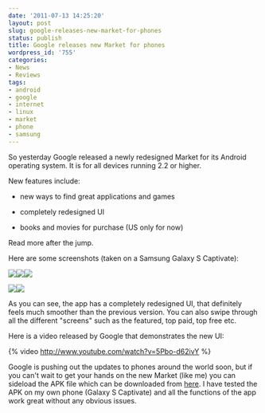 ```yaml
---
date: '2011-07-13 14:25:20'
layout: post
slug: google-releases-new-market-for-phones
status: publish
title: Google releases new Market for phones
wordpress_id: '755'
categories:
- News
- Reviews
tags:
- android
- google
- internet
- linux
- market
- phone
- samsung
---
```


So yesterday Google released a newly redesigned Market for its Android operating system. It is for all devices running 2.2 or higher.

New features include:



	
  * new ways to find great applications and games

	
  * completely redesigned UI

	
  * books and movies for purchase (US only for now)


Read more after the jump.



Here are some screenshots (taken on a Samsung Galaxy S Captivate):

[![](http://asininetech.com/wp-content/uploads/2011/07/snap20110713_124616-150x150.png)](http://asininetech.com/wp-content/uploads/2011/07/snap20110713_124616.png)[![](http://asininetech.com/wp-content/uploads/2011/07/snap20110713_124654-150x150.png)](http://asininetech.com/wp-content/uploads/2011/07/snap20110713_124654.png)[![](http://asininetech.com/wp-content/uploads/2011/07/snap20110713_124705-150x150.png)](http://asininetech.com/wp-content/uploads/2011/07/snap20110713_124705.png)











[![](http://asininetech.com/wp-content/uploads/2011/07/snap20110713_153635-150x150.png)](http://asininetech.com/wp-content/uploads/2011/07/snap20110713_153635.png)[![](http://asininetech.com/wp-content/uploads/2011/07/snap20110713_124758-150x150.png)](http://asininetech.com/wp-content/uploads/2011/07/snap20110713_124758.png)











As you can see, the app has a completely redesigned UI, that definitely feels much smoother than the previous version. You can also swipe through all the different "screens" such as the featured, top paid, top free etc.

Here is a video released by Google that demonstrates the new UI:

{% video http://www.youtube.com/watch?v=5Pbo-d62ivY %}

Google is pushing out the updates to phones around the world soon, but if you can't wait to get your hands on the new Market (like me) you can sideload the APK file which can be downloaded from [here](http://www.4shared.com/file/kyNUMuu_/comandroidvending-new.html?). I have tested the APK on my own phone (Galaxy S Captivate) and all the functions of the app work great without any obvious issues.
